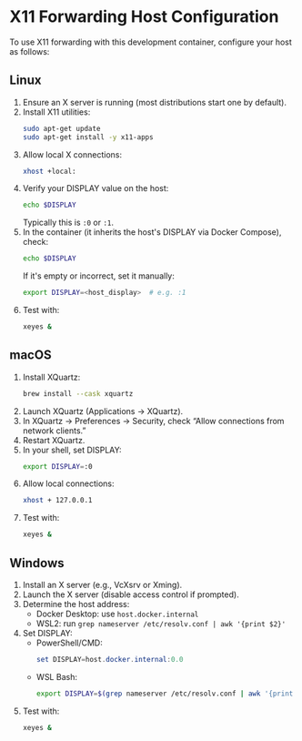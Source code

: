 # X11 Forwarding Host Configuration

To use X11 forwarding with this development container, configure your host as follows:

## Linux
1. Ensure an X server is running (most distributions start one by default).
2. Install X11 utilities:
   ```bash
   sudo apt-get update
   sudo apt-get install -y x11-apps
   ```
3. Allow local X connections:
   ```bash
   xhost +local:
   ```
4. Verify your DISPLAY value on the host:
   ```bash
   echo $DISPLAY
   ```
   Typically this is `:0` or `:1`.
5. In the container (it inherits the host's DISPLAY via Docker Compose), check:
   ```bash
   echo $DISPLAY
   ```
   If it's empty or incorrect, set it manually:
   ```bash
   export DISPLAY=<host_display>  # e.g. :1
   ```
6. Test with:
   ```bash
   xeyes &
   ```

## macOS
1. Install XQuartz:
   ```bash
   brew install --cask xquartz
   ```
2. Launch XQuartz (Applications → XQuartz).
3. In XQuartz → Preferences → Security, check “Allow connections from network clients.”
4. Restart XQuartz.
5. In your shell, set DISPLAY:
   ```bash
   export DISPLAY=:0
   ```
6. Allow local connections:
   ```bash
   xhost + 127.0.0.1
   ```
7. Test with:
   ```bash
   xeyes &
   ```

## Windows
1. Install an X server (e.g., VcXsrv or Xming).
2. Launch the X server (disable access control if prompted).
3. Determine the host address:
   - Docker Desktop: use `host.docker.internal`
   - WSL2: run `grep nameserver /etc/resolv.conf | awk '{print $2}'`
4. Set DISPLAY:
   - PowerShell/CMD:
     ```powershell
     set DISPLAY=host.docker.internal:0.0
     ```
   - WSL Bash:
     ```bash
     export DISPLAY=$(grep nameserver /etc/resolv.conf | awk '{print $2}'):0
     ```
5. Test with:
   ```bash
   xeyes &
   ```
